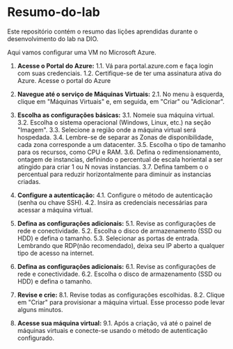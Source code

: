 # Resumo-do-lab
Este repositório contém o resumo das lições aprendidas durante o desenvolvimento do lab na DIO.

Aqui vamos configurar uma VM no Microsoft Azure.
  1. **Acesse o Portal do Azure:**
     1.1. Vá para portal.azure.com e faça login com suas credenciais.
     1.2. Certifique-se de ter uma assinatura ativa do Azure. Acesse o portal do Azure 

  2. **Navegue até o serviço de Máquinas Virtuais:**
     2.1. No menu à esquerda, clique em "Máquinas Virtuais" e, em seguida, em "Criar" ou "Adicionar".
     
  3. **Escolha as configurações básicas:**
     3.1. Nomeie sua máquina virtual.
     3.2. Escolha o sistema operacional (Windows, Linux, etc.) na seção "Imagem".
     3.3. Selecione a região onde a máquina virtual será hospedada.
     3.4. Lembre-se de separar as Zonas de disponibilidade, cada zona corresponde a um datacenter.
     3.5. Escolha o tipo de tamanho para os recursos, como CPU e RAM.
     3.6. Defina o redimensionamento, ontagem de instancias, definindo o percentual de escala horiental a ser atingido para criar 1 ou N novas instancias.
     3.7. Defina tambem o o percentual para reduzir horizontalmente para diminuir as instancias criadas.

  4. **Configure a autenticação:**
     4.1. Configure o método de autenticação (senha ou chave SSH).
     4.2. Insira as credenciais necessárias para acessar a máquina virtual.
     
  5. **Defina as configurações adicionais:**
     5.1. Revise as configurações de rede e conectividade.
     5.2. Escolha o disco de armazenamento (SSD ou HDD) e defina o tamanho.
     5.3. Selecionar as portas de entrada. Lembrando que RDP(não recomendado), deixa seu IP aberto a qualquer tipo de acesso na internet.

  6. **Defina as configurações adicionais:**
     6.1. Revise as configurações de rede e conectividade.
     6.2. Escolha o disco de armazenamento (SSD ou HDD) e defina o tamanho.

  8. **Revise e crie:**
     8.1. Revise todas as configurações escolhidas.
     8.2. Clique em "Criar" para provisionar a máquina virtual. Esse processo pode levar alguns minutos.

  9. **Acesse sua máquina virtual:**
     9.1. Após a criação, vá até o painel de máquinas virtuais e conecte-se usando o método de autenticação configurado.
